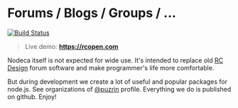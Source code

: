 Forums / Blogs / Groups /  ...
==============================

[![Build Status](https://travis-ci.org/nodeca/nodeca.svg?branch=master)](https://travis-ci.org/nodeca/nodeca)

> Live demo: **https://rcopen.com**

Nodeca itself is not expected for wide use. It's intended to replace old
[RC Design](http://forum.rcdesign.ru) forum software and make programmer's life
more comfortable.

But during development we create a lot of useful and popular packages for
node.js. See organizations of [@puzrin](https://github.com/puzrin/) profile.
Everything we do is published on github. Enjoy!
